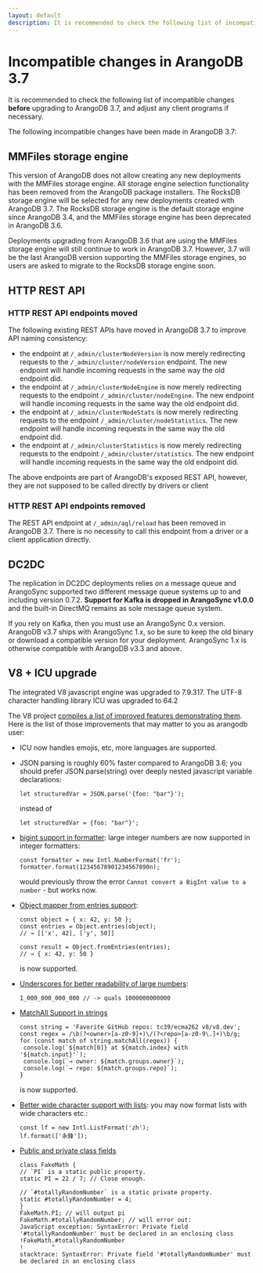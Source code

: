 ```yaml
---
layout: default
description: It is recommended to check the following list of incompatible changes before upgrading to ArangoDB 3.7
---
```

Incompatible changes in ArangoDB 3.7
====================================

It is recommended to check the following list of incompatible changes **before**
upgrading to ArangoDB 3.7, and adjust any client programs if necessary.

The following incompatible changes have been made in ArangoDB 3.7:

MMFiles storage engine
----------------------

This version of ArangoDB does not allow creating any new deployments with the
MMFiles storage engine. All storage engine selection functionality has been removed
from the ArangoDB package installers. The RocksDB storage engine will be selected
for any new deployments created with ArangoDB 3.7.
The RocksDB storage engine is the default storage engine since ArangoDB 3.4, and
the MMFiles storage engine has been deprecated in ArangoDB 3.6.

Deployments upgrading from ArangoDB 3.6 that are using the MMFiles storage engine 
will still continue to work in ArangoDB 3.7. However, 3.7 will be the last ArangoDB
version supporting the MMFiles storage engines, so users are asked to migrate to the
RocksDB storage engine soon.

HTTP REST API
-------------

### HTTP REST API endpoints moved

The following existing REST APIs have moved in ArangoDB 3.7 to improve API
naming consistency:

- the endpoint at `/_admin/clusterNodeVersion` is now merely redirecting requests
  to the `/_admin/cluster/nodeVersion` endpoint. The new endpoint will handle
  incoming requests in the same way the old endpoint did.
- the endpoint at `/_admin/clusterNodeEngine` is now merely redirecting requests
  to the endpoint `/_admin/cluster/nodeEngine`. The new endpoint will handle
  incoming requests in the same way the old endpoint did.
- the endpoint at `/_admin/clusterNodeStats` is now merely redirecting requests
  to the endpoint `/_admin/cluster/nodeStatistics`. The new endpoint will handle
  incoming requests in the same way the old endpoint did.
- the endpoint at `/_admin/clusterStatistics` is now merely redirecting requests
  to the endpoint `/_admin/cluster/statistics`. The new endpoint will handle
  incoming requests in the same way the old endpoint did.

The above endpoints are part of ArangoDB's exposed REST API, however, they are
not supposed to be called directly by drivers or client

### HTTP REST API endpoints removed

The REST API endpoint at `/_admin/aql/reload` has been removed in ArangoDB 3.7.
There is no necessity to call this endpoint from a driver or a client application
directly.

DC2DC
-----

The replication in DC2DC deployments relies on a message queue and ArangoSync
supported two different message queue systems up to and including version
0.7.2. **Support for Kafka is dropped in ArangoSync v1.0.0** and the built-in
DirectMQ remains as sole message queue system.

If you rely on Kafka, then you must use an ArangoSync 0.x version. ArangoDB
v3.7 ships with ArangoSync 1.x, so be sure to keep the old binary or download
a compatible version for your deployment. ArangoSync 1.x is otherwise
compatible with ArangoDB v3.3 and above.


V8 + ICU upgrade
----------------
The integrated V8 javascript engine was upgraded to 7.9.317. The UTF-8 character
handling library ICU was upgraded to 64.2

The V8 project [compiles a list of improved features demonstrating them](https://v8.dev/features).
Here is the list of those improvements that may matter to you as arangodb user:

- ICU now handles emojis, etc, more languages are supported.

- JSON parsing is roughly 60% faster compared to ArangoDB 3.6; you should prefer 
  JSON.parse(string) over deeply nested javascript variable declarations:
  ```
  let structuredVar = JSON.parse('{foo: "bar"}');
  ```
  instead of 
  ```
  let structuredVar = {foo: "bar"}';
  ```
- [bigint support in formatter](https://v8.dev/features/intl-numberformat): 
  large integer numbers are now supported in integer formatters:
  ```
  const formatter = new Intl.NumberFormat('fr');
  formatter.format(12345678901234567890n);
  ```
  would previously throw the error `Cannot convert a BigInt value to a number` - but works now.
- [Object mapper from entries support](https://v8.dev/features/object-fromentries):
  ```
  const object = { x: 42, y: 50 };
  const entries = Object.entries(object);
  // → [['x', 42], ['y', 50]]
  
  const result = Object.fromEntries(entries);
  // → { x: 42, y: 50 }
  ```
  is now supported.
- [Underscores for better readability of large numbers](https://v8.dev/features/numeric-separators):
  ```
  1_000_000_000_000 // -> quals 1000000000000
  ```
- [MatchAll Support in strings](https://v8.dev/features/string-matchall)
   ```
  const string = 'Favorite GitHub repos: tc39/ecma262 v8/v8.dev';
  const regex = /\b(?<owner>[a-z0-9]+)\/(?<repo>[a-z0-9\.]+)\b/g;
  for (const match of string.matchAll(regex)) {
    console.log(`${match[0]} at ${match.index} with '${match.input}'`);
    console.log(`→ owner: ${match.groups.owner}`);
    console.log(`→ repo: ${match.groups.repo}`);
  }
  ```
  is now supported.

- [Better wide character support with lists](https://v8.dev/features/intl-listformat):
  you may now format lists with wide characters etc.:
  ```
  const lf = new Intl.ListFormat('zh');
  lf.format(['永鋒']);
  ```
- [Public and private class fields](https://v8.dev/features/class-fields)
  ```
  class FakeMath {
  // `PI` is a static public property.
  static PI = 22 / 7; // Close enough.

  // `#totallyRandomNumber` is a static private property.
  static #totallyRandomNumber = 4;
  }
  FakeMath.PI; // will output pi
  FakeMath.#totallyRandomNumber; // will error out:
  JavaScript exception: SyntaxError: Private field '#totallyRandomNumber' must be declared in an enclosing class
  !FakeMath.#totallyRandomNumber
  !        ^
  stacktrace: SyntaxError: Private field '#totallyRandomNumber' must be declared in an enclosing class

  ```
